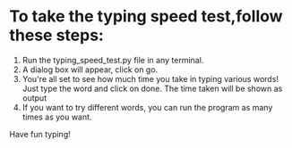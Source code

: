 # To take the typing speed test,follow these steps:


1. Run the typing_speed_test.py file in any terminal.
2. A dialog box will appear, click on go.
3. You're all set to see how much time you take in typing various words! Just type the word and click on done. The time taken will be shown as output
4. If you want to try different words, you can run the program as many times as you want.


 Have fun typing!
